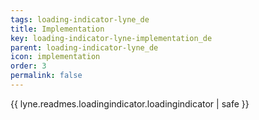 ```yaml
---
tags: loading-indicator-lyne_de
title: Implementation
key: loading-indicator-lyne-implementation_de
parent: loading-indicator-lyne_de
icon: implementation
order: 3
permalink: false  
---
```

{{ lyne.readmes.loadingindicator.loadingindicator | safe }}


